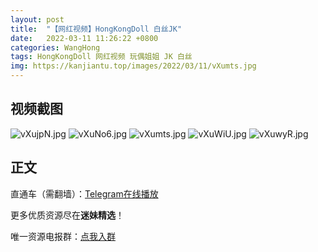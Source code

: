 ```yaml
---
layout: post
title:  "【网红视频】HongKongDoll 白丝JK"
date:   2022-03-11 11:26:22 +0800
categories: WangHong
tags: HongKongDoll 网红视频 玩偶姐姐 JK 白丝
img: https://kanjiantu.top/images/2022/03/11/vXumts.jpg
---
```



## 视频截图

![vXujpN.jpg](https://kanjiantu.top/images/2022/03/11/vXujpN.jpg)
![vXuNo6.jpg](https://kanjiantu.top/images/2022/03/11/vXuNo6.jpg)
![vXumts.jpg](https://kanjiantu.top/images/2022/03/11/vXumts.jpg)
![vXuWiU.jpg](https://kanjiantu.top/images/2022/03/11/vXuWiU.jpg)
![vXuwyR.jpg](https://kanjiantu.top/images/2022/03/11/vXuwyR.jpg)


## 正文

直通车（需翻墙）：[Telegram在线播放](https://t.me/mimeijingxuan/25)

更多优质资源尽在**迷妹精选**！

唯一资源电报群：[点我入群](https://t.me/mimeijingxuan)


